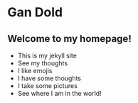 Gan Dold
=====================

## Welcome to my homepage! 
* This is my jekyll site
* See my thoughts
* I like emojis
* I have some thoughts
* I take some pictures
* See where I am in the world!

